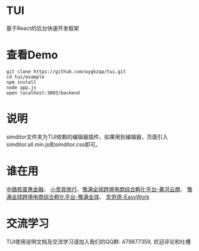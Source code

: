 # TUI
基于React的后台快速开发框架
# 查看Demo
```
git clone https://github.com/wygkzqa/tui.git
cd tui/example
npm install
node app.js
open localhost:3003/backend
```
# 说明
simditor文件夹为TUI依赖的编辑器插件，如果用到编辑器，页面引入simditor.all.min.js和simditor.css即可。

# 谁在用
[中赣核普惠金融](https://www.cjxnfs.com)、 [小贵宾旅行](http://www.lvctrip.com)、[豫满全球跨境电商综合孵化平台-黄河云商](http://www.yellowrivercloud.com)、
[豫满全球跨境电商综合孵化平台-豫满全球](http://www.henan-global.com)、 [克劳德-EasyWork](http://www.qintrend.net)

# 交流学习
TUI使用说明文档及交流学习请加入我们的QQ群: 479877359, 欢迎评论和吐槽


